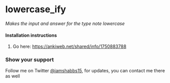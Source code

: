 # lowercase_ify

_Makes the input and answer for the type note lowercase_

#### Installation instructions

1. Go here: https://ankiweb.net/shared/info/1750883788

### Show your support

Follow me on Twitter [@iamshabbs15](https://twitter.com/iamshabbs15), for updates, you can contact me there as well



